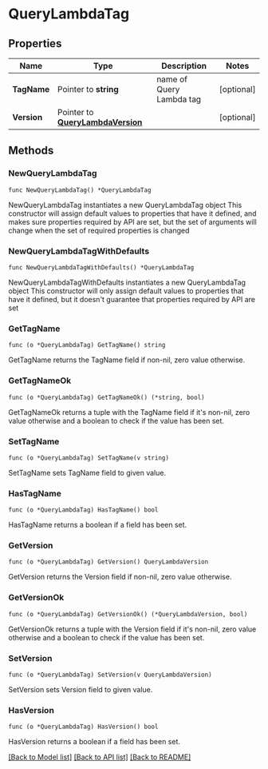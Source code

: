 # QueryLambdaTag

## Properties

Name | Type | Description | Notes
------------ | ------------- | ------------- | -------------
**TagName** | Pointer to **string** | name of Query Lambda tag | [optional] 
**Version** | Pointer to [**QueryLambdaVersion**](QueryLambdaVersion.md) |  | [optional] 

## Methods

### NewQueryLambdaTag

`func NewQueryLambdaTag() *QueryLambdaTag`

NewQueryLambdaTag instantiates a new QueryLambdaTag object
This constructor will assign default values to properties that have it defined,
and makes sure properties required by API are set, but the set of arguments
will change when the set of required properties is changed

### NewQueryLambdaTagWithDefaults

`func NewQueryLambdaTagWithDefaults() *QueryLambdaTag`

NewQueryLambdaTagWithDefaults instantiates a new QueryLambdaTag object
This constructor will only assign default values to properties that have it defined,
but it doesn't guarantee that properties required by API are set

### GetTagName

`func (o *QueryLambdaTag) GetTagName() string`

GetTagName returns the TagName field if non-nil, zero value otherwise.

### GetTagNameOk

`func (o *QueryLambdaTag) GetTagNameOk() (*string, bool)`

GetTagNameOk returns a tuple with the TagName field if it's non-nil, zero value otherwise
and a boolean to check if the value has been set.

### SetTagName

`func (o *QueryLambdaTag) SetTagName(v string)`

SetTagName sets TagName field to given value.

### HasTagName

`func (o *QueryLambdaTag) HasTagName() bool`

HasTagName returns a boolean if a field has been set.

### GetVersion

`func (o *QueryLambdaTag) GetVersion() QueryLambdaVersion`

GetVersion returns the Version field if non-nil, zero value otherwise.

### GetVersionOk

`func (o *QueryLambdaTag) GetVersionOk() (*QueryLambdaVersion, bool)`

GetVersionOk returns a tuple with the Version field if it's non-nil, zero value otherwise
and a boolean to check if the value has been set.

### SetVersion

`func (o *QueryLambdaTag) SetVersion(v QueryLambdaVersion)`

SetVersion sets Version field to given value.

### HasVersion

`func (o *QueryLambdaTag) HasVersion() bool`

HasVersion returns a boolean if a field has been set.


[[Back to Model list]](../README.md#documentation-for-models) [[Back to API list]](../README.md#documentation-for-api-endpoints) [[Back to README]](../README.md)


